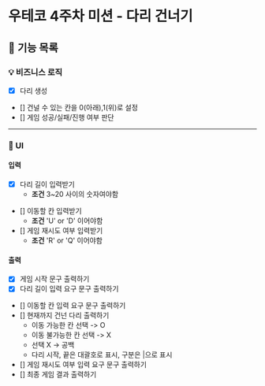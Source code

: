 # 우테코 4주차 미션 - 다리 건너기
## 🚀 기능 목록

### 💡 비즈니스 로직
- [x] 다리 생성
- [] 건널 수 있는 칸을 0(아래),1(위)로 설정
- [] 게임 성공/실패/진행 여부 판단

---
### 🎨 UI
#### 입력
- [x] 다리 길이 입력받기
  - **조건** 3~20 사이의 숫자여야함
- [] 이동할 칸 입력받기
  - **조건** 'U' or 'D' 이어야함
- [] 게임 재시도 여부 입력받기
  - **조건** 'R' or 'Q' 이어야함

#### 출력
- [x] 게임 시작 문구 출력하기
- [x] 다리 길이 입력 요구 문구 출력하기
- [] 이동할 칸 입력 요구 문구 출력하기
- [] 현재까지 건넌 다리 출력하기
  - 이동 가능한  칸 선택 -> O
  - 이동 불가능한 칸 선택 -> X
  - 선택 X -> 공백
  - 다리 시작, 끝은 대괄호로 표시, 구분은 |으로 표시
- [] 게임 재시도 여부 입력 요구 문구 출력하기
- [] 최종 게임 결과 출력하기